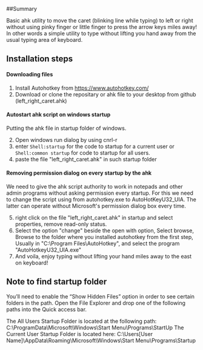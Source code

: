 ##Summary

Basic ahk utility to move the caret (blinking line while typing) to left or right without using pinky finger or little finger to press the arrow keys miles away!
In other words a simple utility to type without lifting you hand away from the usual typing area of keyboard.

## Installation steps

#### Downloading files
1. Install Autohotkey from https://www.autohotkey.com/ 
3. Download or clone the repositary or ahk file to your desktop from github (left_right_caret.ahk)

#### Autostart ahk script on windows startup

Putting the ahk file in startup folder of windows.

2. Open windows run dialog by using cnrl-r 
3. enter `Shell:startup` for the code to startup for a current user or `Shell:common startup` for code to startup for all users.
4. paste the file "left_right_caret.ahk" in such startup folder

#### Removing permission dialog on every startup by the ahk

We need to give the ahk script authority to work in notepads and other admin programs without asking permission every startup.
For this we need to change the script using from autohotkey.exe to AutoHotKeyU32_UIA. The latter can operate without Microsoft's permission dialog box every time.

5. right click on the file "left_right_caret.ahk" in startup and select properties, remove read-only status.
6. Select the option "change" beside the open with option, Select browse, Browse to the folder where you installed autohotkey from the first step, Usually in "C:\Program Files\AutoHotkey", and select the program "AutoHotkeyU32_UIA.exe"
7. And voila, enjoy typing without lifting your hand miles away to the east on keyboard! 



## Note to find startup folder

You’ll need to enable the “Show Hidden Files” option in order to see certain folders in the path. Open the File Explorer and drop one of the following paths into the Quick access bar.

The All Users Startup Folder is located at the following path:
C:\ProgramData\Microsoft\Windows\Start Menu\Programs\StartUp
The Current User Startup Folder is located here:
C:\Users\[User Name]\AppData\Roaming\Microsoft\Windows\Start Menu\Programs\Startup